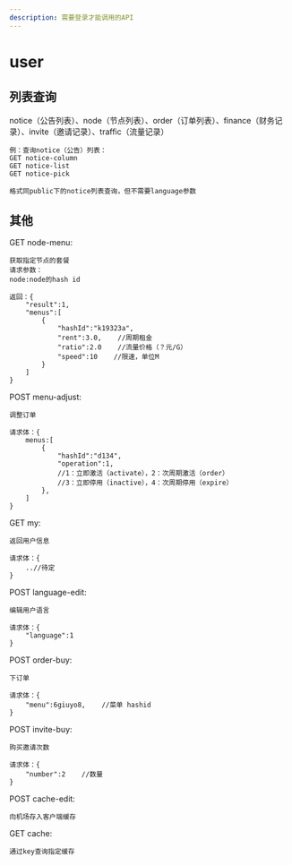 ```yaml
---
description: 需要登录才能调用的API
---
```


# user

## 列表查询

notice（公告列表）、node（节点列表）、order（订单列表）、finance（财务记录）、invite（邀请记录）、traffic（流量记录）

```
例：查询notice（公告）列表：
GET notice-column
GET notice-list
GET notice-pick

格式同public下的notice列表查询，但不需要language参数
```

## 其他

GET node-menu:

```
获取指定节点的套餐
请求参数：
node:node的hash id

返回：{
    "result":1,
    "menus":[
        {
            "hashId":"k19323a",
            "rent":3.0,    //周期租金
            "ratio":2.0    //流量价格（？元/G）
            "speed":10    //限速，单位M
        }
    ]
}
```

POST menu-adjust:

```
调整订单

请求体：{
    menus:[
        {
            "hashId":"d134",
            "operation":1,
            //1：立即激活（activate），2：次周期激活（order）
            //3：立即停用（inactive），4：次周期停用（expire）
        },
    ]
}
```

GET my:

```
返回用户信息

请求体：{
    ..//待定
}
```

POST language-edit:

```
编辑用户语言

请求体：{
    "language":1
}
```

POST order-buy:

```
下订单

请求体：{
    "menu":6giuyo8,    //菜单 hashid
}
```

POST invite-buy:

```
购买邀请次数

请求体：{
    "number":2    //数量
}
```

POST cache-edit:

```
向机场存入客户端缓存
```

GET cache:

```
通过key查询指定缓存
```

